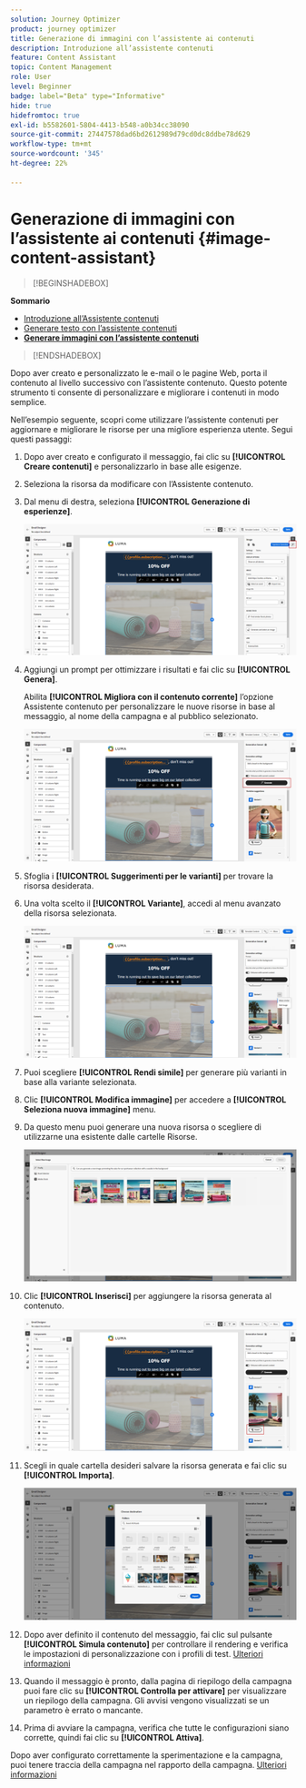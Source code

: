```yaml
---
solution: Journey Optimizer
product: journey optimizer
title: Generazione di immagini con l’assistente ai contenuti
description: Introduzione all’assistente contenuti
feature: Content Assistant
topic: Content Management
role: User
level: Beginner
badge: label="Beta" type="Informative"
hide: true
hidefromtoc: true
exl-id: b5582601-5804-4413-b548-a0b34cc38090
source-git-commit: 27447578dad6bd2612989d79cd0dc8ddbe78d629
workflow-type: tm+mt
source-wordcount: '345'
ht-degree: 22%

---
```


# Generazione di immagini con l’assistente ai contenuti {#image-content-assistant}

>[!BEGINSHADEBOX]

**Sommario**

* [Introduzione all’Assistente contenuti](gs-generative.md)
* [Generare testo con l’assistente contenuti](generative-content.md)
* **[Generare immagini con l’assistente contenuti](generative-image.md)**

>[!ENDSHADEBOX]

Dopo aver creato e personalizzato le e-mail o le pagine Web, porta il contenuto al livello successivo con l’assistente contenuto. Questo potente strumento ti consente di personalizzare e migliorare i contenuti in modo semplice.

Nell’esempio seguente, scopri come utilizzare l’assistente contenuti per aggiornare e migliorare le risorse per una migliore esperienza utente. Segui questi passaggi:

1. Dopo aver creato e configurato il messaggio, fai clic su **[!UICONTROL Creare contenuti]** e personalizzarlo in base alle esigenze.

1. Seleziona la risorsa da modificare con l’Assistente contenuto.

1. Dal menu di destra, seleziona **[!UICONTROL Generazione di esperienze]**.

   ![](assets/gen-ai-image-1.png)

1. Aggiungi un prompt per ottimizzare i risultati e fai clic su **[!UICONTROL Genera]**.

   Abilita **[!UICONTROL Migliora con il contenuto corrente]** l’opzione Assistente contenuto per personalizzare le nuove risorse in base al messaggio, al nome della campagna e al pubblico selezionato.

   ![](assets/gen-ai-image-2.png)

1. Sfoglia i **[!UICONTROL Suggerimenti per le varianti]** per trovare la risorsa desiderata.

1. Una volta scelto il **[!UICONTROL Variante]**, accedi al menu avanzato della risorsa selezionata.

   ![](assets/gen-ai-image-3.png)

1. Puoi scegliere **[!UICONTROL Rendi simile]** per generare più varianti in base alla variante selezionata.

1. Clic **[!UICONTROL Modifica immagine]** per accedere a **[!UICONTROL Seleziona nuova immagine]** menu.

1. Da questo menu puoi generare una nuova risorsa o scegliere di utilizzarne una esistente dalle cartelle Risorse.

   ![](assets/gen-ai-image-4.png)

1. Clic **[!UICONTROL Inserisci]** per aggiungere la risorsa generata al contenuto.

   ![](assets/gen-ai-image-5.png)

1. Scegli in quale cartella desideri salvare la risorsa generata e fai clic su **[!UICONTROL Importa]**.

   ![](assets/gen-ai-image-6.png)

1. Dopo aver definito il contenuto del messaggio, fai clic sul pulsante **[!UICONTROL Simula contenuto]** per controllare il rendering e verifica le impostazioni di personalizzazione con i profili di test. [Ulteriori informazioni](../content-management/preview-test.md)

1. Quando il messaggio è pronto, dalla pagina di riepilogo della campagna puoi fare clic su **[!UICONTROL Controlla per attivare]** per visualizzare un riepilogo della campagna. Gli avvisi vengono visualizzati se un parametro è errato o mancante.

1. Prima di avviare la campagna, verifica che tutte le configurazioni siano corrette, quindi fai clic su **[!UICONTROL Attiva]**.

Dopo aver configurato correttamente la sperimentazione e la campagna, puoi tenere traccia della campagna nel rapporto della campagna. [Ulteriori informazioni](../reports/campaign-global-report.md#experimentation-report)
